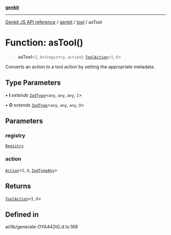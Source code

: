 [**genkit**](../../README.md)

***

[Genkit JS API reference](../../../README.md) / [genkit](../../README.md) / [tool](../README.md) / asTool

# Function: asTool()

> **asTool**\<`I`, `O`\>(`registry`, `action`): [`ToolAction`](../../type-aliases/ToolAction.md)\<`I`, `O`\>

Converts an action to a tool action by setting the appropriate metadata.

## Type Parameters

• **I** *extends* [`ZodType`](../../namespaces/z/classes/ZodType.md)\<`any`, `any`, `any`, `I`\>

• **O** *extends* [`ZodType`](../../namespaces/z/classes/ZodType.md)\<`any`, `any`, `any`, `O`\>

## Parameters

### registry

[`Registry`](../../registry/classes/Registry.md)

### action

[`Action`](../../type-aliases/Action.md)\<`I`, `O`, [`ZodTypeAny`](../../namespaces/z/type-aliases/ZodTypeAny.md)\>

## Returns

[`ToolAction`](../../type-aliases/ToolAction.md)\<`I`, `O`\>

## Defined in

ai/lib/generate-OYA442tG.d.ts:168
